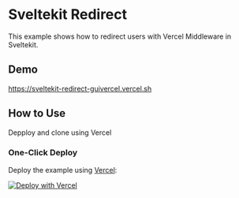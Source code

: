 # Sveltekit Redirect

This example shows how to redirect users with Vercel Middleware in Sveltekit.

## Demo

https://sveltekit-redirect-guivercel.vercel.sh

## How to Use

Depploy and clone using Vercel

### One-Click Deploy

Deploy the example using [Vercel](https://vercel.com?utm_source=github&utm_medium=readme&utm_campaign=next-example):

[![Deploy with Vercel](https://vercel.com/button)](https://vercel.com/new/clone?repository-url=https://github.com/vercel/examples/tree/main/edge-functions/skeltekit-redirect&project-name=sveltekit-redirect&repository-name=sveltekit-redirect)
